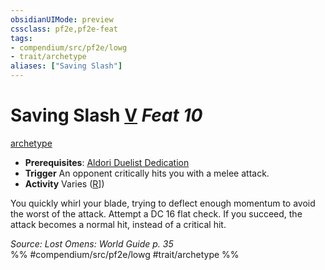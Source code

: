 ```yaml
---
obsidianUIMode: preview
cssclass: pf2e,pf2e-feat
tags:
- compendium/src/pf2e/lowg
- trait/archetype
aliases: ["Saving Slash"]
---
```

# Saving Slash  [V](../../rules/core-rulebook/chapter-9-playing-the-game.md#Actions "Varies") *Feat 10*  
[archetype](../../rules/traits/archetype.md)  

- **Prerequisites**: [Aldori Duelist Dedication](aldori-duelist-dedication-lowg.md)
- **Trigger** An opponent critically hits you with a melee attack.
- **Activity** Varies ([R](../../rules/core-rulebook/chapter-9-playing-the-game.md#Actions "Reaction")])

You quickly whirl your blade, trying to deflect enough momentum to avoid the worst of the attack. Attempt a DC 16 flat check. If you succeed, the attack becomes a normal hit, instead of a critical hit.

*Source: Lost Omens: World Guide p. 35*  
%% #compendium/src/pf2e/lowg #trait/archetype %%